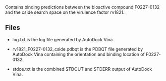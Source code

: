Contains binding predictions between the bioactive compound F0227-0132 and the cside search space on the virulence factor rv1821.

## Files

- log.txt is the log file generated by AutoDock Vina.

- rv1821_F0227-0132_cside.pdbqt is the PDBQT file generated by AutoDock Vina containing the orientation and binding location of F0227-0132.

- stdoe.txt is the combined STDOUT and STDERR output of AutoDock Vina.

